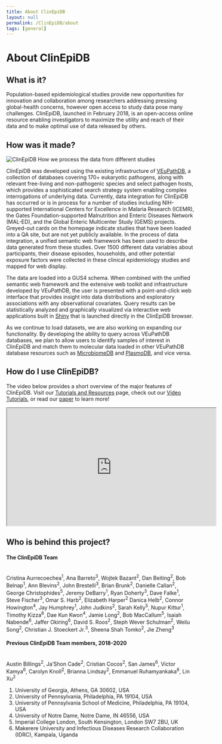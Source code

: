 ```yaml
---
title: About ClinEpiDB
layout: null
permalink: /ClinEpiDB/about
tags: [general]
---
```


<div id="ce-static-content">
  <h1>About ClinEpiDB</h1>

  <h2 id="what-is-it">What is it?</h2>
    <div>
      <p>Population-based epidemiological studies provide new opportunities for innovation and collaboration among researchers addressing pressing global-health concerns, however open access to study data pose many challenges. ClinEpiDB, launched in February 2018, is an open-access online resource enabling investigators to maximize the utility and reach of their data and to make optimal use of data released by others.
      </p>
    </div>

  <h2 id="how-was-it-made">How was it made?</h2>
  <div>
    <div>
      <img alt="ClinEpiDB How we process the data from different studies" src="/a/images/ClinEpiDB/ClinEpi_About_page_data_processing.png" />
    </div>
    <p>ClinEpiDB was developed using the existing infrastructure of <a target="_blank" href="https://veupathdb.org">VEuPathDB</a>, a collection of databases covering 170+ eukaryotic pathogens, along with relevant free-living and non-pathogenic species and select pathogen hosts, which provides a sophisticated search strategy system enabling complex interrogations of underlying data. Currently, data integration for ClinEpiDB has occurred or is in process for a number of studies including NIH-supported International Centers for Excellence in Malaria Research (ICEMR), the Gates Foundation-supported Malnutrition and Enteric Diseases Network (MAL-ED), and the Global Enteric Multicenter Study (GEMS) projects. Greyed-out cards on the homepage indicate studies that have been loaded into a QA site, but are not yet publicly available. In the process of data integration, a unified semantic web framework has been used to describe data generated from these studies. Over 1500 different data variables about participants, their disease episodes, households, and other potential exposure factors were collected in these clinical epidemiology studies and mapped for web display.
    </p>
    <p>The data are loaded into a GUS4 schema. When combined with the unified semantic web framework and the extensive web toolkit and infrastructure developed by VEuPathDB, the user is presented with a point-and-click web interface that provides insight into data distributions and exploratory associations with any observational covariates. Query results can be statistically analyzed and graphically visualized via interactive web applications built in <a target="_blank" href="https://shiny.rstudio.com">Shiny</a> that is launched directly in the ClinEpiDB browser.
    </p>
    <p>As we continue to load datasets, we are also working on expanding our functionality. By developing the ability to query across VEuPathDB databases, we plan to allow users to identify samples of interest in ClinEpiDB and match them to molecular data loaded in other VEuPathDB database resources such as <a target="_blank" href="http://microbiomedb.org">MicrobiomeDB</a> and <a target="_blank" href="http://plasmodb.org">PlasmoDB</a>, and vice versa.
    </p>
  </div>

  <h2 id="how-do-i-use-site">How do I use ClinEpiDB?</h2>
  <div>
     <!--    "{{ '/resources.html' | relative_url }}"    -->
     <!--   "/a/app/community/ClinEpiDB/resources.html"  -->
    <p>The video below provides a short overview of the major features of ClinEpiDB. Visit our <a target="_blank" href="/a/app/static-content/ClinEpiDB/resources.html">Tutorials and Resources</a> page, check out our <a target="_blank" href="https://www.youtube.com/playlist?list=PLWzQB3i5sYAIp4urzLGB8jxvVZr6jvkZh">Video Tutorials</a>, or read our <a target="_blank" href="https://gatesopenresearch.org/articles/3-1661/v2">paper</a> to learn more!</p>
    <iframe width="560" height="315" src="https://www.youtube.com/embed/535PcFrBH8M"></iframe>
  </div>

  <h2 id="who-is-behind-this-project">Who is behind this project?</h2>
  <div>
    <h4>The ClinEpiDB Team</h4><br>
      <div>
        Cristina Aurrecoechea<sup>1</sup>,  
        Ana Barreto<sup>3</sup>,
        Wojtek Bazant<sup>2</sup>,
        Dan Beiting<sup>2</sup>,
        Bob Belnap<sup>1</sup>,
        Ann Blevins<sup>2</sup>,
        John Brestelli<sup>3</sup>,
        Brian Brunk<sup>2</sup>,
        Danielle Callan<sup>2</sup>,
        George Christophides<sup>5</sup>,
        Jeremy DeBarry<sup>1</sup>,
        Ryan Doherty<sup>3</sup>,
        Dave Falke<sup>1</sup>,
        Steve Fischer<sup>3</sup>,
        Omar S. Harb<sup>2</sup>,
        Elizabeth Harper<sup>2</sup>
        Danica Helb<sup>2</sup>,  
        Connor Howington<sup>4</sup>,
        Jay Humphrey<sup>1</sup>,
        John Judkins<sup>2</sup>,
        Sarah Kelly<sup>5</sup>,
        Nupur Kittur<sup>1</sup>,
        Timothy Kizza<sup>6</sup>,
        Dae Kun Kwon<sup>4</sup>,
        Jamie Long<sup>2</sup>,
        Bob MacCallum<sup>5</sup>,
        Isaiah Nabende<sup>6</sup>,
        Jaffer Okiring<sup>6</sup>,
        David S. Roos<sup>2</sup>, 
        Steph Wever Schulman<sup>2</sup>,
        Weilu Song<sup>2</sup>,
        Christian J. Stoeckert Jr.<sup>3</sup>,
        Sheena Shah Tomko<sup>2</sup>,  
        Jie Zheng<sup>3</sup>
      </div>
    <h4>Previous ClinEpiDB Team members, 2018-2020</h4><br>
      <div>
      Austin Billings<sup>2</sup>,
      Ja’Shon Cade<sup>2</sup>,
      Cristian Cocos<sup>2</sup>,
      San James<sup>6</sup>,
      Victor Kamya<sup>6</sup>,
      Carolyn Knoll<sup>2</sup>,
      Brianna Lindsay<sup>2</sup>,
      Emmanuel Ruhamyankaka<sup>6</sup>,
      Lin Xu<sup>2</sup>
      </div>
    <div>  
    <ol>
      <li>University of Georgia, Athens, GA 30602, USA</li>
      <li>University of Pennsylvania, Philadelphia, PA 19104, USA</li>
      <li>University of Pennsylvania School of Medicine, Philadelphia, PA 19104, USA</li>
      <li>University of Notre Dame, Notre Dame, IN 46556, USA</li>
      <li>Imperial College London, South Kensington, London SW7 2BU, UK</li>
      <li>Makerere University and Infectious Diseases Research Collaboration (IDRC), Kampala, Uganda</li>
    </ol>
    </div>
  </div>

</div>
